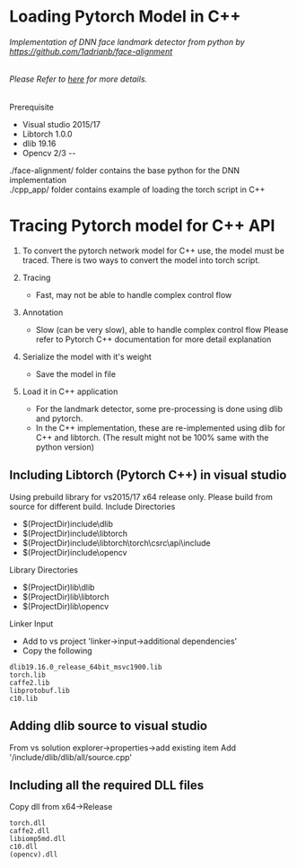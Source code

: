 # Loading Pytorch Model in C++ 
###### Implementation of DNN face landmark detector from python by https://github.com/1adrianb/face-alignment
###### Please Refer to [here](https://github.com/1adrianb/face-alignment) for more details.


Prerequisite
* Visual studio 2015/17
* Libtorch 1.0.0
* dlib 19.16
* Opencv 2/3
--

./face-alignment/ folder contains the base python for the DNN implementation\
./cpp_app/ folder contains example of loading the torch script in C++

# Tracing Pytorch model for C++ API
1. To convert the pytorch network model for C++ use, the model must be traced.
There is two ways to convert the model into torch script.
1. Tracing
	* Fast, may not be able to handle complex control flow
2. Annotation
	* Slow (can be very slow), able to handle complex control flow
Please refer to Pytorch C++ documentation for more detail explanation

2. Serialize the model with it's weight
	* Save the model in file
3. Load it in C++ application
	* For the landmark detector, some pre-processing is done using dlib and pytorch.
	* In the C++ implementation, these are re-implemented using dlib for C++ and libtorch. (The result might not be 100% same with the python version)


## Including Libtorch (Pytorch C++) in visual studio
Using prebuild library for vs2015/17 x64 release only.
Please build from source for different build.
Include Directories
* $(ProjectDir)include\dlib
* $(ProjectDir)include\libtorch
* $(ProjectDir)include\libtorch\torch\csrc\api\include
* $(ProjectDir)include\opencv

Library Directories
* $(ProjectDir)lib\dlib
* $(ProjectDir)lib\libtorch
* $(ProjectDir)lib\opencv

Linker Input
* Add to vs project 'linker->input->additional dependencies'
* Copy the following
```
dlib19.16.0_release_64bit_msvc1900.lib
torch.lib
caffe2.lib
libprotobuf.lib
c10.lib
```

## Adding dlib source to visual studio
From vs solution explorer->properties->add existing item
Add '<current project folder>/include/dlib/dlib/all/source.cpp'

## Including all the required DLL files
Copy dll from x64->Release
```
torch.dll
caffe2.dll
libiomp5md.dll
c10.dll
(opencv).dll
```
